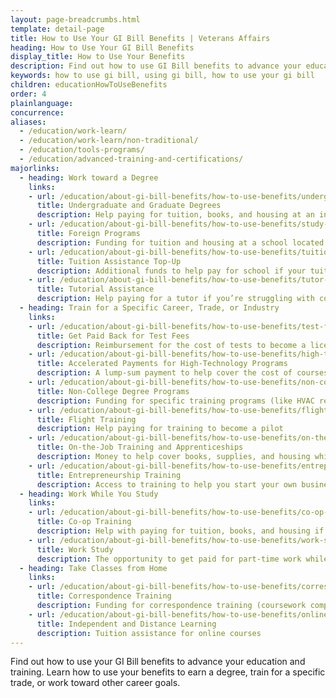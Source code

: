 ```yaml
---
layout: page-breadcrumbs.html
template: detail-page
title: How to Use Your GI Bill Benefits | Veterans Affairs
heading: How to Use Your GI Bill Benefits
display_title: How to Use Your Benefits
description: Find out how to use GI Bill benefits to advance your education and training. You can use your GI Bill benefits in many ways, including paying for college or graduate tuition, funding your training for a specific trade or job or to start your own business, paying for fees to take licensing tests, and more.
keywords: how to use gi bill, using gi bill, how to use your gi bill
children: educationHowToUseBenefits
order: 4
plainlanguage:
concurrence:
aliases:
  - /education/work-learn/
  - /education/work-learn/non-traditional/
  - /education/tools-programs/
  - /education/advanced-training-and-certifications/
majorlinks:
  - heading: Work toward a Degree
    links:
    - url: /education/about-gi-bill-benefits/how-to-use-benefits/undergraduate-graduate-programs/
      title: Undergraduate and Graduate Degrees
      description: Help paying for tuition, books, and housing at an institution of higher learning (like a 4-year university, community college, or graduate school)
    - url: /education/about-gi-bill-benefits/how-to-use-benefits/study-at-foreign-schools/
      title: Foreign Programs
      description: Funding for tuition and housing at a school located outside the U.S.
    - url: /education/about-gi-bill-benefits/how-to-use-benefits/tuition-assistance-top-up/
      title: Tuition Assistance Top-Up
      description: Additional funds to help pay for school if your tuition costs more than what's covered by the active-duty Tuition Assistance program
    - url: /education/about-gi-bill-benefits/how-to-use-benefits/tutor-assistance/
      title: Tutorial Assistance
      description: Help paying for a tutor if you’re struggling with coursework
  - heading: Train for a Specific Career, Trade, or Industry
    links:
    - url: /education/about-gi-bill-benefits/how-to-use-benefits/test-fees/
      title: Get Paid Back for Test Fees
      description: Reimbursement for the cost of tests to become a licensed or certified professional, or to apply for college or a training course
    - url: /education/about-gi-bill-benefits/how-to-use-benefits/high-tech-programs/
      title: Accelerated Payments for High-Technology Programs
      description: A lump-sum payment to help cover the cost of courses in high-tech degree or non-degree programs
    - url: /education/about-gi-bill-benefits/how-to-use-benefits/non-college-degree-programs/
      title: Non-College Degree Programs
      description: Funding for specific training programs (like HVAC repair, truck driving, or EMT training)
    - url: /education/about-gi-bill-benefits/how-to-use-benefits/flight-training/
      title: Flight Training
      description: Help paying for training to become a pilot
    - url: /education/about-gi-bill-benefits/how-to-use-benefits/on-the-job-training-apprenticeships/
      title: On-the-Job Training and Apprenticeships
      description: Money to help cover books, supplies, and housing while learning a trade or skill (like plumbing, hotel management, or firefighting)
    - url: /education/about-gi-bill-benefits/how-to-use-benefits/entrepreneurship-training/
      title: Entrepreneurship Training
      description: Access to training to help you start your own business
  - heading: Work While You Study
    links:
    - url: /education/about-gi-bill-benefits/how-to-use-benefits/co-op-training/
      title: Co-op Training
      description: Help with paying for tuition, books, and housing if you’re part of a college or university co-op training program
    - url: /education/about-gi-bill-benefits/how-to-use-benefits/work-study/
      title: Work Study
      description: The opportunity to get paid for part-time work while you study at a college, vocational, or professional school
  - heading: Take Classes from Home
    links:
    - url: /education/about-gi-bill-benefits/how-to-use-benefits/correspondence-training/
      title: Correspondence Training
      description: Funding for correspondence training (coursework completed by mail) if you want to take classes from home or live far from any schools
    - url: /education/about-gi-bill-benefits/how-to-use-benefits/online-distance-learning/
      title: Independent and Distance Learning
      description: Tuition assistance for online courses
---
```


<div class="va-introtext">

Find out how to use your GI Bill benefits to advance your education and training. Learn how to use your benefits to earn a degree, train for a specific trade, or work toward other career goals.

</div>

